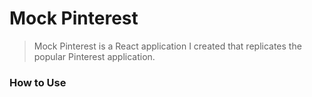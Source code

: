 # Mock Pinterest
> Mock Pinterest is a React application I created that replicates the popular Pinterest application. 

### How to Use

